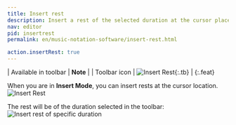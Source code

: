 ```yaml
---
title: Insert rest
description: Insert a rest of the selected duration at the cursor place. Can only be used in insert mode. 
nav: editor
pid: insertrest
permalink: en/music-notation-software/insert-rest.html

action.insertRest: true
---
```


| Available in toolbar | **Note** |
| Toolbar icon | ![Insert Rest](https://prod.flat-cdn.com/img/icons/editorActions/quarterRest.svg){:.tb} |
{:.feat}

When you are in **Insert Mode**, you can insert rests at the cursor location. 
![Insert Rest](/help/assets/img/editor/insertRest.gif)

The rest will be of the duration selected in the toolbar: 
![Insert rest of specific duration](/help/assets/img/editor/insertRest-duration.gif)
